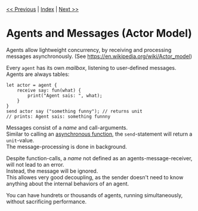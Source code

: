[<< Previous](./async.md) | [Index](./index.md) | [Next >>](./modules.md)

# Agents and Messages (Actor Model)

Agents allow lightweight concurrency, by receiving and processing messages asynchronously. (See https://en.wikipedia.org/wiki/Actor_model)  

Every `agent` has its own *mailbox*, listening to user-defined messages.  
Agents are always tables:

```corescript
let actor = agent {
    receive say: fun(what) {
        print("Agent sais: ", what);
    }
}
send actor say ("something funny"); // returns unit
// prints: Agent sais: something funnny
```

Messages consist of a *name* and call-arguments.  
Similar to calling an [asynchronous function](./async.md), the `send`-statement will return a `unit`-value.  
The message-processing is done in background.  

Despite function-calls, a *name* not defined as an agents-message-receiver, will not lead to an error.  
Instead, the message will be ignored.  
This allowes very good decoupling, as the sender doesn't need to know anything about the internal behaviors of an agent.  

You can have hundrets or thousands of agents, running simultaneously, without sacrificing performance.
